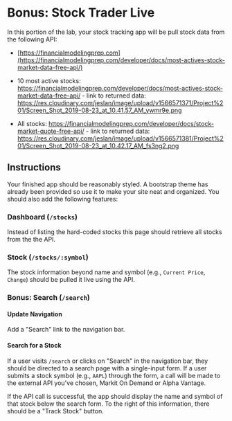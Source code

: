 # Bonus: Stock Trader Live

In this portion of the lab, your stock tracking app will be pull stock data from the following API:

- [https://financialmodelingprep.com](https://financialmodelingprep.com/developer/docs/most-actives-stock-market-data-free-api/)

 - 10 most active stocks: https://financialmodelingprep.com/developer/docs/most-actives-stock-market-data-free-api/
          - link to returned data: https://res.cloudinary.com/jeslan/image/upload/v1566571371/Project%201/Screen_Shot_2019-08-23_at_10.41.57_AM_ywmr9e.png
  - All stocks: https://financialmodelingprep.com/developer/docs/stock-market-quote-free-api/
          - link to returned data: https://res.cloudinary.com/jeslan/image/upload/v1566571381/Project%201/Screen_Shot_2019-08-23_at_10.42.17_AM_fs3ng2.png


## Instructions

Your finished app should be reasonably styled. A bootstrap theme has already been provided so use it to make your site neat and organized. You should also add the following features:


### Dashboard (`/stocks`)

Instead of listing the hard-coded stocks this page should retrieve all stocks from the the API.


### Stock (`/stocks/:symbol`)

The stock information beyond name and symbol (e.g., `Current Price`, `Change`) should be pulled it live using the API.


### Bonus: Search (`/search`)

#### Update Navigation

Add a "Search" link to the navigation bar.

#### Search for a Stock

If a user visits `/search` or clicks on "Search" in the navigation bar, they should be directed to a search page with a single-input form. If a user submits a stock symbol (e.g., `AAPL`) through the form, a call will be made to the external API you've chosen, Markit On Demand or Alpha Vantage.

If the API call is successful, the app should display the name and symbol of that stock below the search form. To the right of this information, there should be a "Track Stock" button.
